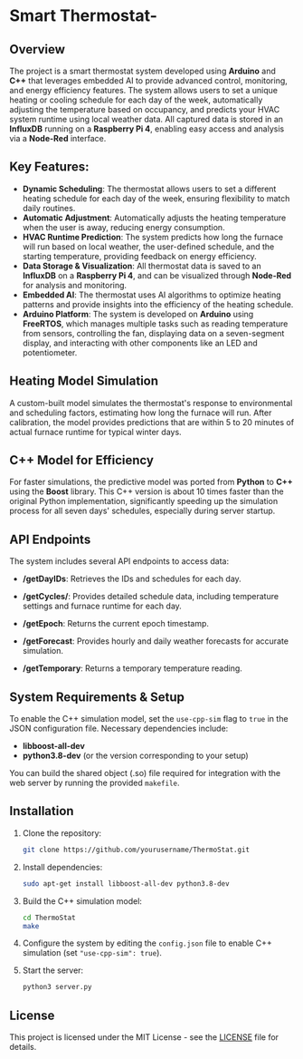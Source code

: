 # Smart Thermostat-
## Overview

The project is a smart thermostat system developed using **Arduino** and **C++** that leverages embedded AI to provide advanced control, monitoring, and energy efficiency features. The system allows users to set a unique heating or cooling schedule for each day of the week, automatically adjusting the temperature based on occupancy, and predicts your HVAC system runtime using local weather data. All captured data is stored in an **InfluxDB** running on a **Raspberry Pi 4**, enabling easy access and analysis via a **Node-Red** interface.

## Key Features:
- **Dynamic Scheduling**: The thermostat allows users to set a different heating schedule for each day of the week, ensuring flexibility to match daily routines.
- **Automatic Adjustment**: Automatically adjusts the heating temperature when the user is away, reducing energy consumption.
- **HVAC Runtime Prediction**: The system predicts how long the furnace will run based on local weather, the user-defined schedule, and the starting temperature, providing feedback on energy efficiency.
- **Data Storage & Visualization**: All thermostat data is saved to an **InfluxDB** on a **Raspberry Pi 4**, and can be visualized through **Node-Red** for analysis and monitoring.
- **Embedded AI**: The thermostat uses AI algorithms to optimize heating patterns and provide insights into the efficiency of the heating schedule.
- **Arduino Platform**: The system is developed on **Arduino** using **FreeRTOS**, which manages multiple tasks such as reading temperature from sensors, controlling the fan, displaying data on a seven-segment display, and interacting with other components like an LED and potentiometer.

## Heating Model Simulation

A custom-built model simulates the thermostat's response to environmental and scheduling factors, estimating how long the furnace will run. After calibration, the model provides predictions that are within 5 to 20 minutes of actual furnace runtime for typical winter days.

## C++ Model for Efficiency

For faster simulations, the predictive model was ported from **Python** to **C++** using the **Boost** library. This C++ version is about 10 times faster than the original Python implementation, significantly speeding up the simulation process for all seven days' schedules, especially during server startup.

## API Endpoints

The system includes several API endpoints to access data:

- **/getDayIDs**: Retrieves the IDs and schedules for each day.
 
- **/getCycles/<day>**: Provides detailed schedule data, including temperature settings and furnace runtime for each day.
  

- **/getEpoch**: Returns the current epoch timestamp.

- **/getForecast**: Provides hourly and daily weather forecasts for accurate simulation.
 
- **/getTemporary**: Returns a temporary temperature reading.

## System Requirements & Setup

To enable the C++ simulation model, set the `use-cpp-sim` flag to `true` in the JSON configuration file. Necessary dependencies include:

- **libboost-all-dev**
- **python3.8-dev** (or the version corresponding to your setup)

You can build the shared object (.so) file required for integration with the web server by running the provided `makefile`.

## Installation

1. Clone the repository:
    ```bash
    git clone https://github.com/yourusername/ThermoStat.git
    ```

2. Install dependencies:
    ```bash
    sudo apt-get install libboost-all-dev python3.8-dev
    ```

3. Build the C++ simulation model:
    ```bash
    cd ThermoStat
    make
    ```

4. Configure the system by editing the `config.json` file to enable C++ simulation (set `"use-cpp-sim": true`).

5. Start the server:
    ```bash
    python3 server.py
    ```

## License

This project is licensed under the MIT License - see the [LICENSE](LICENSE) file for details.
